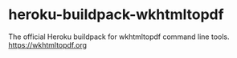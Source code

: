 # heroku-buildpack-wkhtmltopdf
The official Heroku buildpack for wkhtmltopdf command line tools. https://wkhtmltopdf.org
